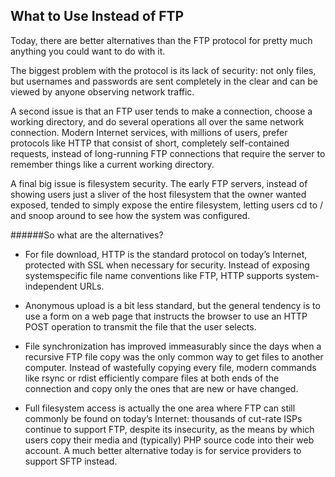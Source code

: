 ## What to Use Instead of FTP

Today, there are better alternatives than the FTP protocol for pretty much anything you could want to do
with it.

The biggest problem with the protocol is its lack of security: not only files, but usernames and
passwords are sent completely in the clear and can be viewed by anyone observing network traffic.

A second issue is that an FTP user tends to make a connection, choose a working directory, and do
several operations all over the same network connection. Modern Internet services, with millions of
users, prefer protocols like HTTP that consist of short, completely self-contained
requests, instead of long-running FTP connections that require the server to remember things like a
current working directory.

A final big issue is filesystem security. The early FTP servers, instead of showing users just a sliver of
the host filesystem that the owner wanted exposed, tended to simply expose the entire filesystem, letting
users cd to / and snoop around to see how the system was configured.

######So what are the alternatives?

- For file download, HTTP is the standard protocol on today’s Internet,
protected with SSL when necessary for security. Instead of exposing systemspecific
file name conventions like FTP, HTTP supports system-independent
URLs.


- Anonymous upload is a bit less standard, but the general tendency is to use a form
on a web page that instructs the browser to use an HTTP POST operation to
transmit the file that the user selects.


- File synchronization has improved immeasurably since the days when a recursive
FTP file copy was the only common way to get files to another computer. Instead
of wastefully copying every file, modern commands like rsync or rdist efficiently
compare files at both ends of the connection and copy only the ones that are new
or have changed.


- Full filesystem access is actually the one area where FTP can still commonly be
found on today’s Internet: thousands of cut-rate ISPs continue to support FTP,
despite its insecurity, as the means by which users copy their media and
(typically) PHP source code into their web account. A much better alternative
today is for service providers to support SFTP instead.
